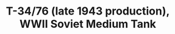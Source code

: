 ---
layout: product
title: "Т-34/76 (late 1943 production), WWII Soviet Medium Tank"
price: "4000" 
desc: "Maketa"
img_path: "/assets/img/ICM 35366.webp"
brand: "N/A"
available: false
special_offer: false
new: false
soon: false
cat: "010000"
subcat: "013600"
subsubcat: "0N/A"
sifra: "ICM 35366"
popular: false
spec: false
---